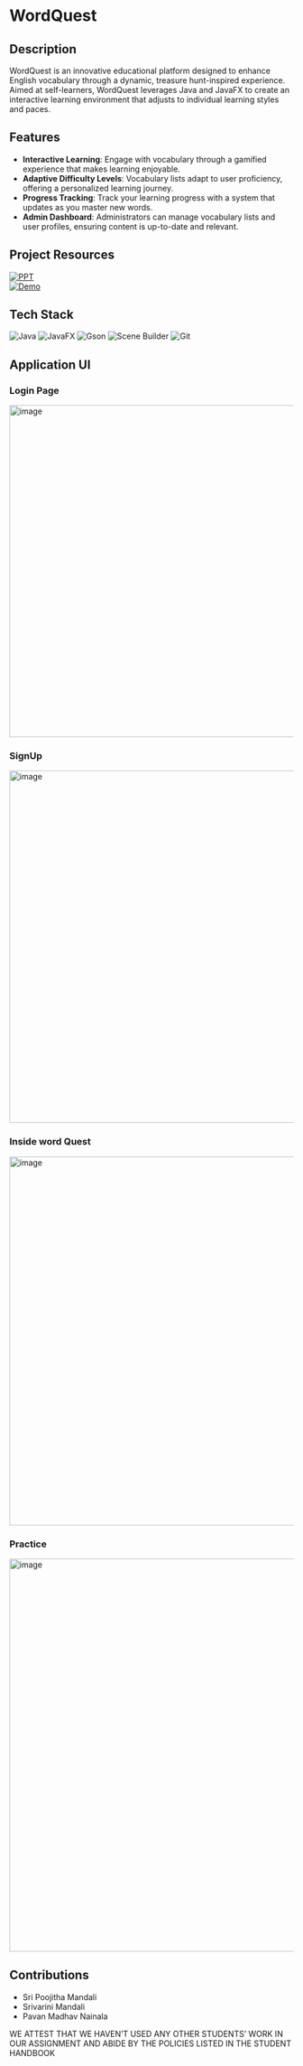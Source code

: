 # WordQuest

## Description
WordQuest is an innovative educational platform designed to enhance English vocabulary through a dynamic, treasure hunt-inspired experience. Aimed at self-learners, WordQuest leverages Java and JavaFX to create an interactive learning environment that adjusts to individual learning styles and paces.

## Features
- **Interactive Learning**: Engage with vocabulary through a gamified experience that makes learning enjoyable.
- **Adaptive Difficulty Levels**: Vocabulary lists adapt to user proficiency, offering a personalized learning journey.
- **Progress Tracking**: Track your learning progress with a system that updates as you master new words.
- **Admin Dashboard**: Administrators can manage vocabulary lists and user profiles, ensuring content is up-to-date and relevant.

## Project Resources
[![PPT](https://img.shields.io/badge/view-Presentation-blue?style=for-the-badge&logo=github)](https://drive.google.com/file/d/12usiGRIliUX2HVyq948I3178KrzLGbME/view?usp=drive_link) <br>
[![Demo](https://img.shields.io/badge/view-Demo-red?style=for-the-badge&logo=github)](https://drive.google.com/file/d/1m5MzrVhFpoiAb3JlRKGohat5SyPZaMOE/view?usp=sharing) 


## Tech Stack

![Java](https://img.shields.io/badge/Java-red?style=for-the-badge&logo=java&logoColor=white)
![JavaFX](https://img.shields.io/badge/JavaFX-orange?style=for-the-badge&logo=openjfx&logoColor=white)
![Gson](https://img.shields.io/badge/Gson-yellow?style=for-the-badge&logo=google&logoColor=white)
![Scene Builder](https://img.shields.io/badge/Scene_Builder-green?style=for-the-badge&logo=scenebuilder&logoColor=white)
![Git](https://img.shields.io/badge/Git-blue?style=for-the-badge&logo=git&logoColor=white)

## Application UI
### Login Page
<img width="588" alt="image" src="https://github.com/sripoojitha-mandali/WordQuest/assets/114782541/54b30679-c478-4f73-9495-7fedef4b0c55">

 ### SignUp
<img width="624" alt="image" src="https://github.com/sripoojitha-mandali/WordQuest/assets/114782541/4afdf507-4b0f-4caa-a17f-dc68c7c4695d">

### Inside word Quest
<img width="653" alt="image" src="https://github.com/sripoojitha-mandali/WordQuest/assets/114782541/dabd9a2a-4e43-4760-87b6-88f9c2ec5df8">

### Practice
<img width="696" alt="image" src="https://github.com/sripoojitha-mandali/WordQuest/assets/114782541/5c73a361-fc5d-48ec-9403-92dc835c37dd">

## Contributions
- Sri Poojitha Mandali
- Srivarini Mandali
- Pavan Madhav Nainala

WE ATTEST THAT WE HAVEN’T USED ANY OTHER STUDENTS’ WORK IN OUR ASSIGNMENT AND ABIDE BY THE POLICIES LISTED IN THE STUDENT HANDBOOK

